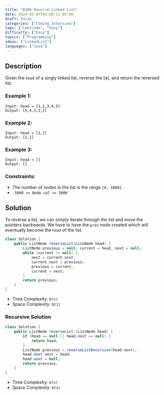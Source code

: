 ```yaml
---
title: "0206 Reverse Linked List"
date: 2024-03-07T04:06:11-05:00
draft: false
categories: ["Coding Interview"]
tags: ["Leetcode", "Easy"]
difficulty: ["Easy"]
topics: ["Programming"]
ideas: ["LinkedList"]
languages: ["Java"]
---
```


## Description

Given the `head` of a singly linked list, reverse the list, and return the reversed list.

### Example 1:

```
Input: head = [1,2,3,4,5]
Output: [5,4,3,2,1]
```

### Example 2:

```
Input: head = [1,2]
Output: [2,1]
```

### Example 3:

```
Input: head = []
Output: []
```

### Constraints:

- The number of nodes in the list is the range `[0, 5000]`.
- `-5000 <= Node.val <= 5000`

## Solution

To reverse a list, we can simply iterate through the list and move the pointers backwards. We have to have the `prev` node created which will eventually become the `head` of the list.

```java
class Solution {
    public ListNode reverseList(ListNode head) {
        ListNode previous = null, current = head, next = null;
        while (current != null) {
            next = current.next;
            current.next = previous;
            previous = current;
            current = next;
        }
        return previous;
    }
}
```

- Time Complexity: `O(n)`
- Space Complexity: `O(1)`

### Recursive Solution

```java
class Solution {
    public ListNode reverseList (ListNode head) {
        if (head == null || head.next == null) {
            return head;
        }
        ListNode previous = reverseListRecursive(head.next);
        head.next.next = head;
        head.next = null;
        return previous;
    }
}
```

- Time Complexity: `O(n)`
- Space Complexity: `O(n)`